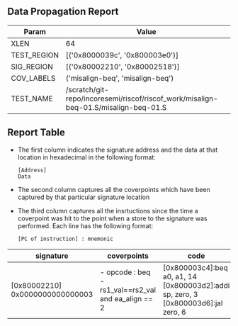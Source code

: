 
## Data Propagation Report

| Param       | Value    |
|-------------|----------|
| XLEN        | 64      |
| TEST_REGION | [('0x8000039c', '0x800003e0')]      |
| SIG_REGION  | [('0x80002210', '0x80002518')]      |
| COV_LABELS  | ('misalign-beq', 'misalign-beq')      |
| TEST_NAME   | /scratch/git-repo/incoresemi/riscof/riscof_work/misalign-beq-01.S/misalign-beq-01.S    |

## Report Table

- The first column indicates the signature address and the data at that location in hexadecimal in the following format: 
  ```
  [Address]
  Data
  ```

- The second column captures all the coverpoints which have been captured by that particular signature location

- The third column captures all the insrtuctions since the time a coverpoint was
  hit to the point when a store to the signature was performed. Each line has
  the following format:
  ```
  [PC of instruction] : mnemonic
  ```

|            signature             |                         coverpoints                         |                                             code                                              |
|----------------------------------|-------------------------------------------------------------|-----------------------------------------------------------------------------------------------|
|[0x80002210]<br>0x0000000000000003|- opcode : beq<br> -  rs1_val==rs2_val and ea_align == 2<br> |[0x800003c4]:beq a0, a1, 14<br> [0x800003d2]:addi sp, zero, 3<br> [0x800003d6]:jal zero, 6<br> |
